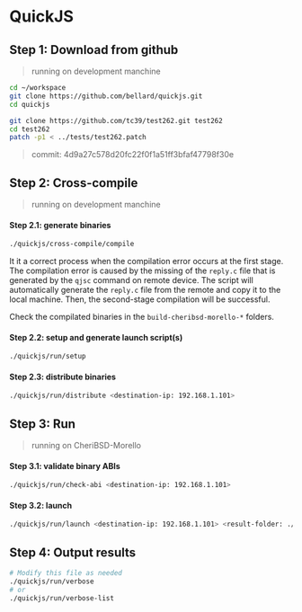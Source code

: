 # QuickJS

## Step 1: Download from github
> running on development manchine
```bash
cd ~/workspace
git clone https://github.com/bellard/quickjs.git
cd quickjs

git clone https://github.com/tc39/test262.git test262
cd test262
patch -p1 < ../tests/test262.patch
```
>commit: 4d9a27c578d20fc22f0f1a51ff3bfaf47798f30e

## Step 2: Cross-compile
> running on development manchine

#### Step 2.1: generate binaries
```bash
./quickjs/cross-compile/compile
```

It it a correct process when the compilation error occurs at the first stage.
The compilation error is caused by the missing of the `reply.c` file that is generated by the `qjsc` command on remote device.
The script will automatically generate the `reply.c` file from the remote and copy it to the local machine.
Then, the second-stage compilation will be successful.

Check the compilated binaries in the `build-cheribsd-morello-*` folders.

#### Step 2.2: setup and generate launch script(s)
```bash
./quickjs/run/setup
```

#### Step 2.3: distribute binaries
```bash
./quickjs/run/distribute <destination-ip: 192.168.1.101>
```

## Step 3: Run 
> running on CheriBSD-Morello

#### Step 3.1: validate binary ABIs
```bash
./quickjs/run/check-abi <destination-ip: 192.168.1.101>
```

#### Step 3.2: launch
```bash
./quickjs/run/launch <destination-ip: 192.168.1.101> <result-folder: ./results/quickjs>
```

## Step 4: Output results
```bash
# Modify this file as needed
./quickjs/run/verbose
# or
./quickjs/run/verbose-list
```
